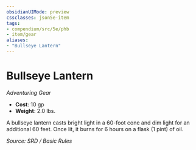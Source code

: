 ```yaml
---
obsidianUIMode: preview
cssclasses: json5e-item
tags:
- compendium/src/5e/phb
- item/gear
aliases: 
- "Bullseye Lantern"
---
```

# Bullseye Lantern
*Adventuring Gear*  

- **Cost**: 10 gp
- **Weight**: 2.0 lbs.

A bullseye lantern casts bright light in a 60-foot cone and dim light for an additional 60 feet. Once lit, it burns for 6 hours on a flask (1 pint) of oil.

*Source: SRD / Basic Rules*